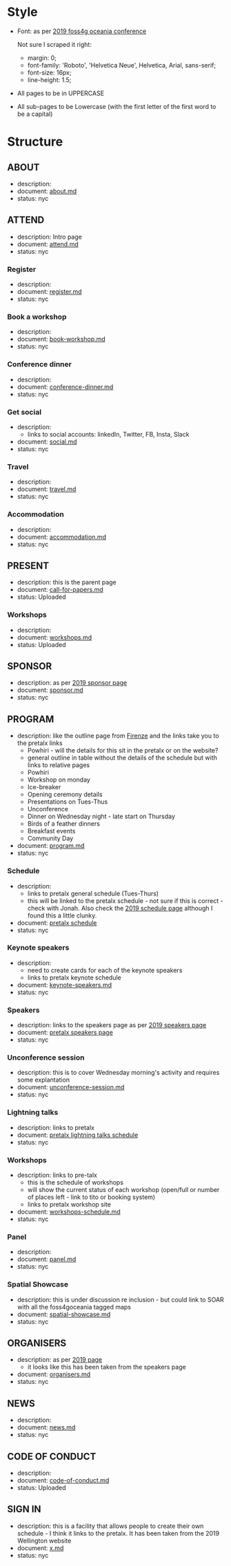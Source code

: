 # Style #
- Font: as per [2019 foss4g oceania conference](https://2019.foss4g-oceania.org/attend/)
  
  Not sure I scraped it right:
  - margin: 0;
  - font-family: 'Roboto', 'Helvetica Neue', Helvetica, Arial, sans-serif;
  - font-size: 16px;
  - line-height: 1.5;
- All pages to be in UPPERCASE
- All sub-pages to be Lowercase (with the first letter of the first word to be a capital)
# Structure #
## ABOUT ##
- description:
- document: [about.md]()
- status: nyc
## ATTEND ##
- description: Intro page
- document: [attend.md]()
- status: nyc
### Register ###
- description:
- document: [register.md]()
- status: nyc
### Book a workshop ###
- description:
- document: [book-workshop.md]()
- status: nyc
### Conference dinner ###
- description:
- document: [conference-dinner.md]()
- status: nyc
### Get social ###
- description:
  - links to social accounts: linkedIn, Twitter, FB, Insta, Slack
- document: [social.md]()
- status: nyc
### Travel ###
- description:
- document: [travel.md]()
- status: nyc
### Accommodation ###
- description:
- document: [accommodation.md]()
- status: nyc
## PRESENT ##
- description: this is the parent page
- document: [call-for-papers.md](https://github.com/foss4g-oceania/foss4g-sotm-oceania-2023/blob/29a92a9e9bfb6f9f34fba58e5bc7e1c4e6b3c13b/src/documents/call-for-papers.md)
- status: Uploaded
### Workshops ###
- description:
- document: [workshops.md](https://github.com/foss4g-oceania/foss4g-sotm-oceania-2023/blob/29a92a9e9bfb6f9f34fba58e5bc7e1c4e6b3c13b/src/documents/workshops.md)
- status: Uploaded
## SPONSOR ##
- description: as per [2019 sponsor page](https://2019.foss4g-oceania.org/sponsor/)
- document: [sponsor.md]()
- status: nyc
## PROGRAM ##
- description: like the outline page from [Firenze](https://2022.foss4g.org/program-outline.php) and the links take you to the pretalx links
  -  Powhiri - will the details for this sit in the pretalx or on the website? 
  -  general outline in table without the details of the schedule but with links to relative pages
    -   Powhiri
    -   Workshop on monday
    -   Ice-breaker
    -   Opening ceremony details
    -   Presentations on Tues-Thus
    -   Unconference
    -   Dinner on Wednesday night
      -    late start on Thursday
    -   Birds of a feather dinners
    -   Breakfast events
    -   Community Day 
- document: [program.md]()
- status: nyc
### Schedule ###
- description: 
  - links to pretalx general schedule (Tues-Thurs)
  - this will be linked to the pretalx schedule - not sure if this is correct - check with Jonah. Also check the [2019 schedule page](https://2019.foss4g-oceania.org/schedule/) although I found this a little clunky.
- document: [pretalx schedule](https://talks.osgeo.org/api/events/foss4g-sotm-oceania-2023/)
- status: nyc
### Keynote speakers ###
- description: 
  - need to create cards for each of the keynote speakers
  - links to pretalx keynote schedule
- document: [keynote-speakers.md]()
- status: nyc
### Speakers ###
- description: links to the speakers page as per [2019 speakers page](https://2019.foss4g-oceania.org/speakers/)
- document: [pretalx speakers page](https://talks.osgeo.org/api/events/foss4g-sotm-oceania-2023/)
- status: nyc
### Unconference session ###
- description: this is to cover Wednesday morning's activity and requires some explantation
- document: [unconference-session.md]()
- status: nyc
### Lightning talks ###
- description: links to pretalx
- document: [pretalx lightning talks schedule]()
- status: nyc
### Workshops ###
- description: links to pre-talx
  - this is the schedule of workshops
  - will show the current status of each workshop (open/full or number of places left - link to tito or booking system)
  - links to pretalx workshop site
- document: [workshops-schedule.md]()
- status: nyc
### Panel ###
- description:
- document: [panel.md]()
- status: nyc
### Spatial Showcase ###
- description: this is under discussion re inclusion - but could link to SOAR with all the foss4goceania tagged maps
- document: [spatial-showcase.md]()
- status: nyc
## ORGANISERS ##
- description: as per [2019 page](https://2019.foss4g-oceania.org/team/)
  - it looks like this has been taken from the speakers page 
- document: [organisers.md]()
- status: nyc
## NEWS ##
- description:
- document: [news.md]()
- status: nyc
## CODE OF CONDUCT ##
- description:
- document: [code-of-conduct.md](https://github.com/foss4g-oceania/foss4g-sotm-oceania-2023/blob/29a92a9e9bfb6f9f34fba58e5bc7e1c4e6b3c13b/src/documents/code-of-conduct.md)
- status: Uploaded
## SIGN IN ##
- description: this is a facility that allows people to create their own schedule - I think it links to the pretalx. It has been taken from the 2019 Wellington website
- document: [x.md]()
- status: nyc
